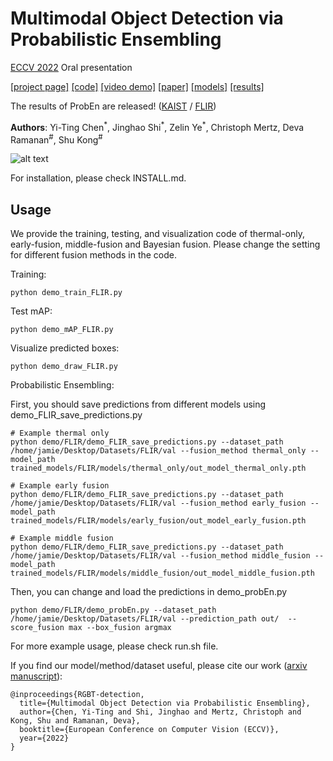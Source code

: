 # Multimodal Object Detection via Probabilistic Ensembling

[ECCV 2022](https://eccv2022.ecva.net/) Oral presentation 

[[project page]](https://mscvprojects.ri.cmu.edu/2020teamc/ "RGBT-detection") 
[[code]](https://github.com/Jamie725/RGBT-detection)
[[video demo]](https://youtu.be/VH7826g8u7c "RGBT-detection")
[[paper]](https://arxiv.org/abs/2104.02904)
[[models]](https://drive.google.com/drive/folders/1U1qXYPmts8Xl9xhc1Asb_VpR-_szfNv9?usp=sharing)
[[results]](https://drive.google.com/file/d/1XLjWa2KIrbfjaPGikCjSDIRM9U717Hot/view?usp=sharing)

The results of ProbEn are released! ([KAIST](https://drive.google.com/file/d/1XLjWa2KIrbfjaPGikCjSDIRM9U717Hot/view?usp=sharing) / [FLIR](https://drive.google.com/drive/u/2/folders/1yrvYGEKDwL9lDVdrix8IuRVCGDHibqix))

**Authors**: Yi-Ting Chen<sup>\*</sup>, 
Jinghao Shi<sup>\*</sup>, 
Zelin Ye<sup>\*</sup>, Christoph Mertz, Deva Ramanan<sup>#</sup>, Shu Kong<sup>#</sup>

![alt text](https://mscvprojects.ri.cmu.edu/2020teamc/wp-content/uploads/sites/33/2020/05/Header.jpg "video demo")

For installation, please check INSTALL.md.

## Usage

We provide the training, testing, and visualization code of thermal-only, early-fusion, middle-fusion and Bayesian fusion. Please change the setting for different fusion methods in the code.

Training:

    python demo_train_FLIR.py
    
Test mAP:

    python demo_mAP_FLIR.py
    
Visualize predicted boxes:
    
    python demo_draw_FLIR.py    
    
Probabilistic Ensembling:

First, you should save predictions from different models using demo_FLIR_save_predictions.py

    # Example thermal only
    python demo/FLIR/demo_FLIR_save_predictions.py --dataset_path /home/jamie/Desktop/Datasets/FLIR/val --fusion_method thermal_only --model_path trained_models/FLIR/models/thermal_only/out_model_thermal_only.pth

    # Example early fusion
    python demo/FLIR/demo_FLIR_save_predictions.py --dataset_path /home/jamie/Desktop/Datasets/FLIR/val --fusion_method early_fusion --model_path trained_models/FLIR/models/early_fusion/out_model_early_fusion.pth

    # Example middle fusion
    python demo/FLIR/demo_FLIR_save_predictions.py --dataset_path /home/jamie/Desktop/Datasets/FLIR/val --fusion_method middle_fusion --model_path trained_models/FLIR/models/middle_fusion/out_model_middle_fusion.pth

Then, you can change and load the predictions in demo_probEn.py

    python demo/FLIR/demo_probEn.py --dataset_path /home/jamie/Desktop/Datasets/FLIR/val --prediction_path out/  --score_fusion max --box_fusion argmax

For more example usage, please check run.sh file.


If you find our model/method/dataset useful, please cite our work ([arxiv manuscript](https://arxiv.org/abs/2104.02904)):

    @inproceedings{RGBT-detection,
      title={Multimodal Object Detection via Probabilistic Ensembling},
      author={Chen, Yi-Ting and Shi, Jinghao and Mertz, Christoph and Kong, Shu and Ramanan, Deva},
      booktitle={European Conference on Computer Vision (ECCV)},
      year={2022}
    }
